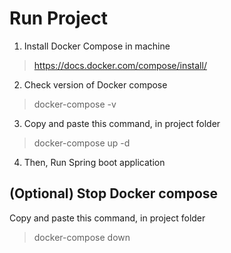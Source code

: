 # Run Project

1. Install Docker Compose in machine

> https://docs.docker.com/compose/install/

2. Check version of Docker compose 

> docker-compose -v

3. Copy and paste this command, in project folder

> docker-compose up -d

4. Then, Run Spring boot application

## (Optional) Stop Docker compose

Copy and paste this command, in project folder

> docker-compose down